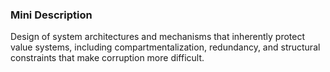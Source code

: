 ### Mini Description

Design of system architectures and mechanisms that inherently protect value systems, including compartmentalization, redundancy, and structural constraints that make corruption more difficult.
